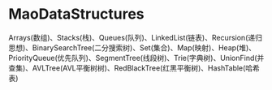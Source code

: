 # MaoDataStructures
Arrays(数组)、Stacks(栈)、Queues(队列)、LinkedList(链表)、Recursion(递归思想)、BinarySearchTree(二分搜索树)、Set(集合)、Map(映射)、Heap(堆)、PriorityQueue(优先队列)、SegmentTree(线段树)、Trie(字典树)、UnionFind(并查集)、AVLTree(AVL平衡树树)、RedBlackTree(红黑平衡树)、HashTable(哈希表)
